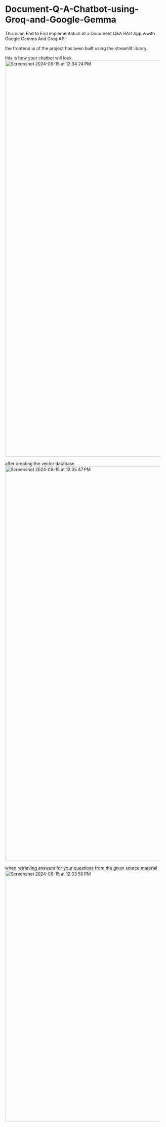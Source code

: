# Document-Q-A-Chatbot-using-Groq-and-Google-Gemma

This is an End to End implementation of a Document Q&A RAG App wwith Google Gemma And Groq API

the frontend ui of the project has been built using the streamlit library.


this is how your chatbot will look.
<img width="1278" alt="Screenshot 2024-06-15 at 12 34 24 PM" src="https://github.com/varun-vijayanand/Document-Q-A-Chatbot-using-Groq-and-Google-Gemma/assets/58021274/1b898d37-1401-4ae0-bfff-372ebd99b8b2">

after creating the vector database.
<img width="1274" alt="Screenshot 2024-06-15 at 12 35 47 PM" src="https://github.com/varun-vijayanand/Document-Q-A-Chatbot-using-Groq-and-Google-Gemma/assets/58021274/7de7b243-74a5-4b14-ab2f-3ba37a000e09">

when retrieving answers for your questions from the given source material
<img width="811" alt="Screenshot 2024-06-15 at 12 33 50 PM" src="https://github.com/varun-vijayanand/Document-Q-A-Chatbot-using-Groq-and-Google-Gemma/assets/58021274/499b37e5-63ac-4af7-9e68-f542ca456b34">
